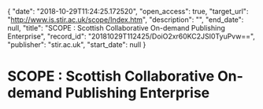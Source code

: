 {
  "date": "2018-10-29T11:24:25.172520", 
  "open_access": true, 
  "target_url": "http://www.is.stir.ac.uk/scope/Index.htm", 
  "description": "", 
  "end_date": null, 
  "title": "SCOPE : Scottish Collaborative On-demand Publishing Enterprise", 
  "record_id": "20181029T112425/DoiO2xr60KC2JSI0TyuPvw==", 
  "publisher": "stir.ac.uk", 
  "start_date": null
}

# SCOPE : Scottish Collaborative On-demand Publishing Enterprise

